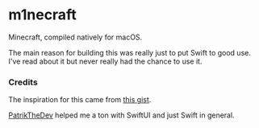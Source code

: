 #  m1necraft

Minecraft, compiled natively for macOS.

The main reason for building this was really just to put Swift to good use. I've read about it but never really had the chance to use it.

### Credits

The inspiration for this came from [this gist](https://gist.github.com/tanmayb123/d55b16c493326945385e815453de411a).

[PatrikTheDev](https://twitter.com/PatrikTheDev) helped me a ton with SwiftUI and just Swift in general.
